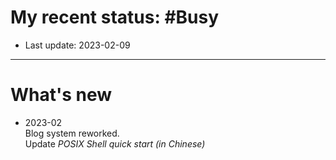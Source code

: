 # My recent status: \#Busy 
  
- Last update: 2023-02-09  

---

# What's new
  
+ 2023-02  
  Blog system reworked.  
  Update *POSIX Shell quick start (in Chinese)*  
